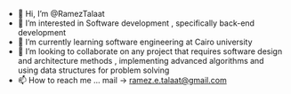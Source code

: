 - 👋 Hi, I’m @RamezTalaat
- 👀 I’m interested in Software development , specifically back-end development
- 🌱 I’m currently learning software engineering at Cairo university
- 💞️ I’m looking to collaborate on any project that requires software design and architecture methods , implementing advanced algorithms and using data structures for problem solving 
- 📫 How to reach me ...  mail ->  ramez.e.talaat@gmail.com

<!---
RamezTalaat/RamezTalaat is a ✨ special ✨ repository because its `README.md` (this file) appears on your GitHub profile.
You can click the Preview link to take a look at your changes.
--->
